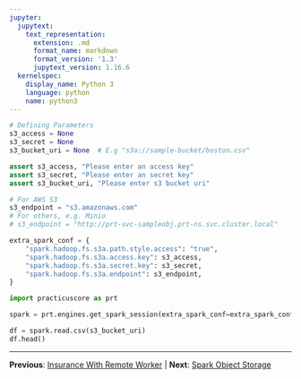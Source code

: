 ```yaml
---
jupyter:
  jupytext:
    text_representation:
      extension: .md
      format_name: markdown
      format_version: '1.3'
      jupytext_version: 1.16.6
  kernelspec:
    display_name: Python 3
    language: python
    name: python3
---
```


```python
# Defining Parameters
s3_access = None
s3_secret = None
s3_bucket_uri = None  # E.g "s3a://sample-bucket/boston.csv"
```

```python
assert s3_access, "Please enter an access key"
assert s3_secret, "Please enter an secret key"
assert s3_bucket_uri, "Please enter s3 bucket uri"
```

```python
# For AWS S3
s3_endpoint = "s3.amazonaws.com"
# For others, e.g. Minio
# s3_endpoint = "http://prt-svc-sampleobj.prt-ns.svc.cluster.local"
```

```python
extra_spark_conf = {
    "spark.hadoop.fs.s3a.path.style.access": "true",
    "spark.hadoop.fs.s3a.access.key": s3_access,
    "spark.hadoop.fs.s3a.secret.key": s3_secret,
    "spark.hadoop.fs.s3a.endpoint": s3_endpoint,
}

import practicuscore as prt

spark = prt.engines.get_spark_session(extra_spark_conf=extra_spark_conf)

df = spark.read.csv(s3_bucket_uri)
df.head()
```


---

**Previous**: [Insurance With Remote Worker](insurance-with-remote-worker.md) | **Next**: [Spark Object Storage](spark-object-storage.md)
